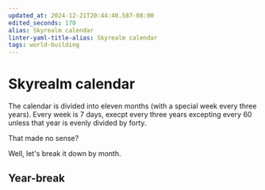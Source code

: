 ```yaml
---
updated_at: 2024-12-21T20:44:40.587-08:00
edited_seconds: 170
alias: Skyrealm calendar
linter-yaml-title-alias: Skyrealm calendar
tags: world-building
---
```

# Skyrealm calendar

The calendar is divided into eleven months (with a special week every three years). Every week is 7 days, execpt every three years excepting every 60 unless that year is evenly divided by forty.

That made no sense?

Well, let's break it down by month.
## Year-break 
